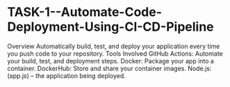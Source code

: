 # TASK-1--Automate-Code-Deployment-Using-CI-CD-Pipeline
Overview Automatically build, test, and deploy your application every time you push code to your repository.  Tools Involved  GitHub Actions: Automate your build, test, and deployment steps.  Docker: Package your app into a container.  DockerHub: Store and share your container images.  Node.js: (app.js) – the application being deployed.
